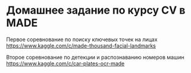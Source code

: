 # Домашнее задание по курсу CV в MADE

Первое соревнование по поиску ключевых точек на лицах https://www.kaggle.com/c/made-thousand-facial-landmarks

Второе соревнование по детекции и распознаванию номеров машин https://www.kaggle.com/c/car-plates-ocr-made